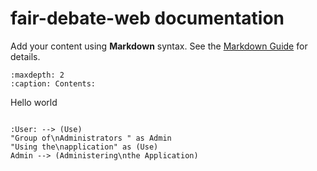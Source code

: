 # fair-debate-web documentation

Add your content using **Markdown** syntax. See the
[Markdown Guide](https://www.markdownguide.org/) for details.

```{toctree}
:maxdepth: 2
:caption: Contents:
```

Hello world

```{uml}

:User: --> (Use)
"Group of\nAdministrators " as Admin
"Using the\napplication" as (Use)
Admin --> (Administering\nthe Application)
```
